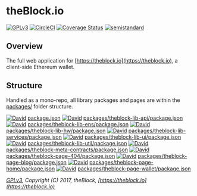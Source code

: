 # theBlock.io

[![GPLv3](https://img.shields.io/badge/license-GPL%20v3-green.svg)](https://www.gnu.org/licenses/gpl-3.0.en.html)
[![CircleCI](https://circleci.com/gh/theblock/theblock.github.io.svg?style=shield)](https://circleci.com/gh/theblock/theblock.github.io)
[![Coverage Status](https://coveralls.io/repos/github/theblock/theblock.github.io/badge.svg?branch=master)](https://coveralls.io/github/theblock/theblock.github.io?branch=master)
[![semistandard](https://img.shields.io/badge/code%20style-semistandard-brightgreen.svg)](https://github.com/Flet/semistandard)

## Overview

The full web application for [https://theblock.io](https://theblock.io), a client-side Ethereum wallet.

## Structure

Handled as a mono-repo, all library packages and pages are within the [packages/](packages/) folder structure.

[![David](https://david-dm.org/theblock/theblock.github.io.svg)](https://david-dm.org/theblock/theblock.github.io) [package.json](package.json)
[![David](https://david-dm.org/theblock/theblock.github.io.svg?path=packages/theblock-lib-api)](https://david-dm.org/theblock/theblock.github.io?path=packages/theblock-lib-api) [packages/theblock-lib-api/package.json](packages/theblock-lib-api/package.json)
[![David](https://david-dm.org/theblock/theblock.github.io.svg?path=packages/theblock-lib-ens)](https://david-dm.org/theblock/theblock.github.io?path=packages/theblock-lib-ens) [packages/theblock-lib-ens/package.json](packages/theblock-lib-ens/package.json)
[![David](https://david-dm.org/theblock/theblock.github.io.svg?path=packages/theblock-lib-hw)](https://david-dm.org/theblock/theblock.github.io?path=packages/theblock-lib-hw) [packages/theblock-lib-hw/package.json](packages/theblock-lib-hw/package.json)
[![David](https://david-dm.org/theblock/theblock.github.io.svg?path=packages/theblock-lib-services)](https://david-dm.org/theblock/theblock.github.io?path=packages/theblock-lib-services) [packages/theblock-lib-services/package.json](packages/theblock-lib-services/package.json)
[![David](https://david-dm.org/theblock/theblock.github.io.svg?path=packages/theblock-lib-ui)](https://david-dm.org/theblock/theblock.github.io?path=packages/theblock-lib-ui) [packages/theblock-lib-ui/package.json](packages/theblock-lib-ui/package.json)
[![David](https://david-dm.org/theblock/theblock.github.io.svg?path=packages/theblock-lib-util)](https://david-dm.org/theblock/theblock.github.io?path=packages/theblock-lib-util) [packages/theblock-lib-util/package.json](packages/theblock-lib-util/package.json)
[![David](https://david-dm.org/theblock/theblock.github.io.svg?path=packages/theblock-meta-contracts)](https://david-dm.org/theblock/theblock.github.io?path=packages/theblock-meta-contracts) [packages/theblock-meta-contracts/package.json](packages/theblock-meta-contracts/package.json)
[![David](https://david-dm.org/theblock/theblock.github.io.svg?path=packages/theblock-page-404)](https://david-dm.org/theblock/theblock.github.io?path=packages/theblock-page-404) [packages/theblock-page-404/package.json](packages/theblock-page-404/package.json)
[![David](https://david-dm.org/theblock/theblock.github.io.svg?path=packages/theblock-page-blog)](https://david-dm.org/theblock/theblock.github.io?path=packages/theblock-page-blog) [packages/theblock-page-blog/package.json](packages/theblock-page-blog/package.json)
[![David](https://david-dm.org/theblock/theblock.github.io.svg?path=packages/theblock-page-home)](https://david-dm.org/theblock/theblock.github.io?path=packages/theblock-page-home) [packages/theblock-page-home/package.json](packages/theblock-page-home/package.json)
[![David](https://david-dm.org/theblock/theblock.github.io.svg?path=packages/theblock-page-wallet)](https://david-dm.org/theblock/theblock.github.io?path=packages/theblock-page-wallet) [packages/theblock-page-wallet/package.json](packages/theblock-page-wallet/package.json)

_[GPLv3](LICENSE), Copyright (C) 2017, theBlock, [https://theblock.io](https://theblock.io)_
